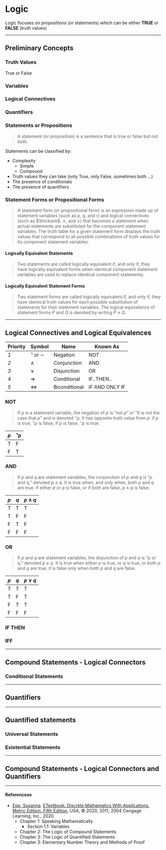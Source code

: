 # Logic
Logic focuses on propositions (or statements) which can be
either **TRUE** or **FALSE** (truth values)

--- 

## Preliminary Concepts

### Truth Values
True or False

### Variables

### Logical Connectives

### Quantifiers 

### Statements or Propositions
> A statement (or proposition) is a sentence that is true or false but not both.

Statements can be classified by:
* Complexity 
  * Simple
  * Compound
* Truth values they can take (only True, only False, sometimes both ...)
* The presence of conditionals
* The presence of quantifiers

### Statement Forms or Propositional Forms
> A statement form (or propositional form) is an expression made up of statement
> variables (such as p, q, and r) and logical connectives (such as $\thicksim$, $\wedge$, and $\vee$) that
> becomes a statement when actual statements are substituted for the component statement
> variables. The truth table for a given statement form displays the truth values
> that correspond to all possible combinations of truth values for its component statement variables.

#### Logically Equivalent Statements
> Two statements are called logically equivalent if, and only if, they have logically
> equivalent forms when identical component statement variables are used to
> replace identical component statements.

#### Logically Equivalent Statement Forms
> Two statement forms are called logically equivalent if, and only if, they have identical
> truth values for each possible substitution of statements for their statement
> variables. The logical equivalence of statement forms $P$ and $Q$ is denoted by writing $P \equiv Q$.


--- 

## Logical Connectives and Logical Equivalences

| **Priority** | **Symbol**            | **Name**      | **Known As**    |
|--------------|-----------------------|---------------|-----------------|
| _1_          | $\urcorner$ or $\sim$ | Negation      | NOT             |
| _2_          | $\wedge$              | Conjunction   | AND             |
| _3_          | $\vee$                | Disjunction   | OR              |
| _4_          | $\Rightarrow$         | Conditional   | IF..THEN..      |
| _5_          | $\Longleftrightarrow$ | Biconditional | IF AND ONLY IF  |

### NOT
> If $p$ is a statement variable, the negation of $p$ is “not $p$” or “It is not the case that $p$”
> and is denoted $\urcorner p$. It has opposite truth value from $p$: if $p$ is true, $\urcorner p$ is false; if $p$ is
> false, $\urcorner p$ is true.

| $p$ | $\urcorner p$ |
|-----|---------------|
|  T  |       F       |
|  F  |       T       |


### AND
> If $p$ and $q$ are statement variables, the conjunction of $p$ and $q$ is “p and q,” denoted 
> $p \wedge q$. It is true when, and only when, both $p$ and $q$ are true. If either $p$ or $q$ is false, 
> or if both are false, $p \wedge q$ is false.

| $p$ | $q$ | $p \wedge q$ |
|-----|-----|--------------|
|  T  |  T  |       T      |
|  T  |  F  |       F      |
|  F  |  T  |       F      |
|  F  |  F  |       F      |


### OR
> If $p$ and $q$ are statement variables, the disjunction of $p$ and $q$ is “p or q,” denoted
> $p \vee q$. It is true when either $p$ is true, or $q$ is true, or both $p$ and $q$ are true; it is false
> only when both $p$ and $q$ are false.

| $p$ | $q$ | $p \vee q$ |
|-----|-----|------------|
|  T  |  T  |      T     |
|  T  |  F  |      T     |
|  F  |  T  |      T     |
|  F  |  F  |      F     |


### IF THEN


### IFF



---

## Compound Statements - Logical Connectors

### Conditional Statements


---

## Quantifiers


---

## Quantified statements

### Universal Statements

### Existential Statements 

---

## Compound Statements - Logical Connectors and Quantifiers

---


#### Referencese
* [Epp, Susanna](https://condor.depaul.edu/~sepp/). [ETextbook: Discrete Mathematics With Applications, Metric Edition. Fifth Edition](https://condor.depaul.edu/~sepp/DM5e.htm), USA, © 2020, 2011, 2004 Cengage Learning, Inc., 2020.
  * Chapter 1: Speaking Mathematically
    * Section 1.1: Variables
  * Chapter 2: The Logic of Compound Statements 
  * Chapter 3: The Logic of Quantified Statements 
  * Chapter 3: Elementary Number Theory and Methods of Proof
